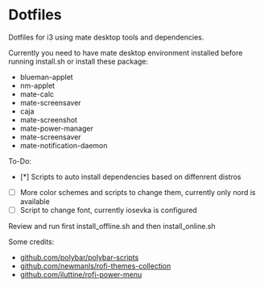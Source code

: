 # Dotfiles

Dotfiles for i3 using mate desktop tools and dependencies.

Currently you need to have mate desktop environment installed before running install.sh or install these package:
* blueman-applet
* nm-applet
* mate-calc
* mate-screensaver
* caja
* mate-screenshot
* mate-power-manager
* mate-screensaver
* mate-notification-daemon

To-Do:
- [*] Scripts to auto install dependencies based on diffenrent distros
- [ ] More color schemes and scripts to change them, currently only nord is available
- [ ] Script to change font, currently iosevka is configured

Review and run first install_offline.sh and then install_online.sh

Some credits:
* [github.com/polybar/polybar-scripts](github.com/polybar/polybar-scripts)
* [github.com/newmanls/rofi-themes-collection](github.com/newmanls/rofi-themes-collection)
* [github.com/jluttine/rofi-power-menu](github.com/jluttine/rofi-power-menu)
